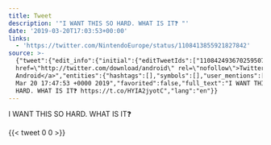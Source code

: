 ```yaml
---
title: Tweet
description: '"I WANT THIS SO HARD. WHAT IS IT❓ "'
date: '2019-03-20T17:03:53+00:00'
links:
  - 'https://twitter.com/NintendoEurope/status/1108413855921827842'
source: >-
  {"tweet":{"edit_info":{"initial":{"editTweetIds":["1108424936702595073"],"editableUntil":"2019-03-20T18:47:53.106Z","editsRemaining":"5","isEditEligible":true}},"retweeted":false,"source":"<a
  href=\"http://twitter.com/download/android\" rel=\"nofollow\">Twitter for
  Android</a>","entities":{"hashtags":[],"symbols":[],"user_mentions":[],"urls":[{"url":"https://t.co/HYIA2jyotC","expanded_url":"https://twitter.com/NintendoEurope/status/1108413855921827842","display_url":"twitter.com/NintendoEurope…","indices":["33","56"]}]},"display_text_range":["0","56"],"favorite_count":"0","id_str":"1108424936702595073","truncated":false,"retweet_count":"0","id":"1108424936702595073","possibly_sensitive":false,"created_at":"Wed
  Mar 20 17:47:53 +0000 2019","favorited":false,"full_text":"I WANT THIS SO
  HARD. WHAT IS IT❓ https://t.co/HYIA2jyotC","lang":"en"}}
---
```

I WANT THIS SO HARD. WHAT IS IT❓ 
    
{{< tweet 0 0 >}}
    
